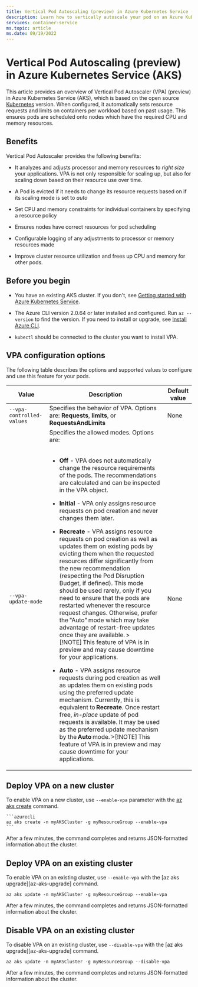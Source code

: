 ```yaml
---
title: Vertical Pod Autoscaling (preview) in Azure Kubernetes Service (AKS)
description: Learn how to vertically autoscale your pod on an Azure Kubernetes Service (AKS) cluster.
services: container-service
ms.topic: article
ms.date: 09/19/2022
---
```


# Vertical Pod Autoscaling (preview) in Azure Kubernetes Service (AKS)

This article provides an overview of Vertical Pod Autoscaler (VPA) (preview) in Azure Kubernetes Service (AKS), which is based on the open source [Kubernetes](https://github.com/kubernetes/autoscaler/tree/master/vertical-pod-autoscaler) version. When configured, it automatically sets resource requests and limits on containers per workload based on past usage. This ensures pods are scheduled onto nodes which have the required CPU and memory resources.  

## Benefits

Vertical Pod Autoscaler provides the following benefits:

* It analyzes and adjusts processor and memory resources to *right size* your applications. VPA is not only responsible for scaling up, but also for scaling down based on their resource use  over time.

* A Pod is evicted if it needs to change its resource requests based on if its scaling mode is set to *auto*

* Set CPU and memory constraints for individual containers by specifying a resource policy

* Ensures nodes have correct resources for pod scheduling

* Configurable logging of any adjustments to processor or memory resources made

* Improve cluster resource utilization and frees up CPU and memory for other pods.

## Before you begin

* You have an existing AKS cluster. If you don't, see [Getting started with Azure Kubernetes Service][get-started-with-aks].

* The Azure CLI version 2.0.64 or later installed and configured. Run `az --version` to find the version. If you need to install or upgrade, see [Install Azure CLI][install-azure-cli].

* `kubectl` should be connected to the cluster you want to install VPA.

## VPA configuration options

The following table describes the options and supported values to configure and use this feature for your pods.

|Value |Description |Default value |
|------|------------|--------------|
|`--vpa-controlled-values` |Specifies the behavior of VPA. Options are: **Requests**, **limits**, or **RequestsAndLimits** | None |
|`--vpa-update-mode` |Specifies the allowed modes. Options are:<br><br> <ul><li> **Off** - VPA does not automatically change the resource requirements of the pods. The recommendations are calculated and can be inspected in the VPA object.</ul></li> <ul><li>**Initial** - VPA only assigns resource requests on pod creation and never changes them later.</ul></li> <ul><li>**Recreate** - VPA assigns resource requests on pod creation as well as updates them on existing pods by evicting them when the requested resources differ significantly from the new recommendation (respecting the Pod Disruption Budget, if defined). This mode should be used rarely, only if you need to ensure that the pods are restarted whenever the resource request changes. Otherwise, prefer the "Auto" mode which may take advantage of restart-free updates once they are available. >[!NOTE] This feature of VPA is in preview and may cause downtime for your applications. </ul></li> <ul><li>**Auto** - VPA assigns resource requests during pod creation as well as updates them on existing pods using the preferred update mechanism. Currently, this is equivalent to **Recreate**. Once restart free, *in-place* update of pod requests is available. It may be used as the preferred update mechanism by the **Auto** mode. >[!NOTE] This feature of VPA is in preview and may cause downtime for your applications.</ul></li>| None |

## Deploy VPA on a new cluster

To enable VPA on a new cluster, use `--enable-vpa` parameter with the [az aks create][az-aks-create] command.

    ```azurecli
    az aks create -n myAKSCluster -g myResourceGroup --enable-vpa
    ```

After a few minutes, the command completes and returns JSON-formatted information about the cluster.

## Deploy VPA on an existing cluster

To enable VPA on an existing cluster, use `--enable-vpa` with the [az aks upgrade][az-aks-upgrade] command.

```azurecli
az aks update -n myAKSCluster -g myResourceGroup --enable-vpa
```

After a few minutes, the command completes and returns JSON-formatted information about the cluster.

## Disable VPA on an existing cluster

To disable VPA on an existing cluster, use `--disable-vpa` with the [az aks upgrade][az-aks-upgrade] command.

```azurecli
az aks update -n myAKSCluster -g myResourceGroup --disable-vpa
```

After a few minutes, the command completes and returns JSON-formatted information about the cluster.

<!-- INTERNAL LINKS -->
[get-started-with-aks]: /azure/architecture/reference-architectures/containers/aks-start-here
[install-azure-cli]: /cli/azure/install-azure-cli
[az-aks-create]: /cli/azure/aks#az-aks-create